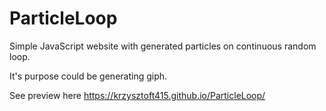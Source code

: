 # ParticleLoop
Simple JavaScript website with generated particles on continuous random loop.

It's purpose could be generating giph.

See preview here https://krzysztoft415.github.io/ParticleLoop/
